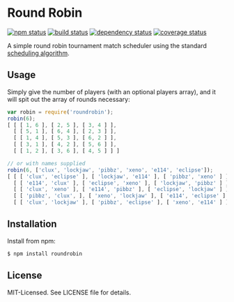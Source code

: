 # Round Robin
[![npm status](http://img.shields.io/npm/v/roundrobin.svg)](https://www.npmjs.org/package/roundrobin)
[![build status](https://secure.travis-ci.org/clux/roundrobin.svg)](http://travis-ci.org/clux/roundrobin)
[![dependency status](https://david-dm.org/clux/roundrobin.svg)](https://david-dm.org/clux/roundrobin)
[![coverage status](http://img.shields.io/coveralls/clux/roundrobin.svg)](https://coveralls.io/r/clux/roundrobin)

A simple round robin tournament match scheduler using the standard [scheduling algorithm](http://en.wikipedia.org/wiki/Round-robin_tournament#Scheduling_algorithm).

## Usage
Simply give the number of players (with an optional players array), and it will spit out the array of rounds necessary:

```js
var robin = require('roundrobin');
robin(6);
[ [ [ 1, 6 ], [ 2, 5 ], [ 3, 4 ] ],
  [ [ 5, 1 ], [ 6, 4 ], [ 2, 3 ] ],
  [ [ 1, 4 ], [ 5, 3 ], [ 6, 2 ] ],
  [ [ 3, 1 ], [ 4, 2 ], [ 5, 6 ] ],
  [ [ 1, 2 ], [ 3, 6 ], [ 4, 5 ] ] ]

// or with names supplied
robin(6, ['clux', 'lockjaw', 'pibbz', 'xeno', 'e114', 'eclipse']);
[ [ [ 'clux', 'eclipse' ], [ 'lockjaw', 'e114' ], [ 'pibbz', 'xeno' ] ],
  [ [ 'e114', 'clux' ], [ 'eclipse', 'xeno' ], [ 'lockjaw', 'pibbz' ] ],
  [ [ 'clux', 'xeno' ], [ 'e114', 'pibbz' ], [ 'eclipse', 'lockjaw' ] ],
  [ [ 'pibbz', 'clux', ], [ 'xeno', 'lockjaw' ], [ 'e114', 'eclipse' ] ],
  [ [ 'clux', 'lockjaw' ], [ 'pibbz', 'eclipse' ], [ 'xeno', 'e114' ] ] ]
```

## Installation
Install from npm:

```bash
$ npm install roundrobin
```

## License
MIT-Licensed. See LICENSE file for details.
